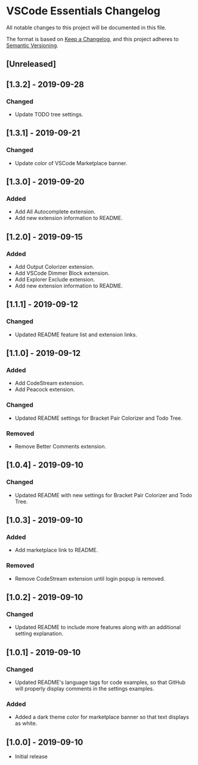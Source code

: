# VSCode Essentials Changelog

All notable changes to this project will be documented in this file.

The format is based on [Keep a Changelog](https://keepachangelog.com/en/1.0.0/),
and this project adheres to [Semantic Versioning](https://semver.org/spec/v2.0.0.html).

## [Unreleased]

## [1.3.2] - 2019-09-28

### Changed

* Update TODO tree settings.

## [1.3.1] - 2019-09-21

### Changed

* Update color of VSCode Marketplace banner.

## [1.3.0] - 2019-09-20

### Added

* Add All Autocomplete extension.
* Add new extension information to README.

## [1.2.0] - 2019-09-15

### Added

* Add Output Colorizer extension.
* Add VSCode Dimmer Block extension.
* Add Explorer Exclude extension.
* Add new extension information to README.

## [1.1.1] - 2019-09-12

### Changed

* Updated README feature list and extension links.

## [1.1.0] - 2019-09-12

### Added

* Add CodeStream extension.
* Add Peacock extension.

### Changed

* Updated README settings for Bracket Pair Colorizer and Todo Tree.

### Removed

* Remove Better Comments extension.

## [1.0.4] - 2019-09-10

### Changed

* Updated README with new settings for Bracket Pair Colorizer and Todo Tree.

## [1.0.3] - 2019-09-10

### Added

* Add marketplace link to README.

### Removed

* Remove CodeStream extension until login popup is removed.

## [1.0.2] - 2019-09-10

### Changed

* Updated README to include more features along with an additional setting explanation.

## [1.0.1] - 2019-09-10

### Changed

* Updated README's language tags for code examples, so that GitHub will properly display comments in the settings examples.

### Added

* Added a dark theme color for marketplace banner so that text displays as white.

## [1.0.0] - 2019-09-10

* Initial release
